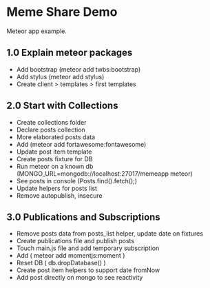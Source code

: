 # Meme Share Demo

Meteor app example.

## 1.0 Explain meteor packages
- Add bootstrap (meteor add twbs:bootstrap)
- Add stylus (meteor add stylus)
- Create client > templates > first templates

## 2.0 Start with Collections
- Create collections folder
- Declare posts collection
- More elaborated posts data
- Add (meteor add fortawesome:fontawesome)
- Update post item template
- Create posts fixture for DB
- Run meteor on a known db (MONGO_URL=mongodb://localhost:27017/memeapp meteor)
- See posts in console (Posts.find().fetch();)
- Update helpers for posts list
- Remove autopublish, insecure

## 3.0 Publications and Subscriptions
- Remove posts data from posts_list helper, update date on fixtures
- Create publications file and publish posts
- Touch main.js file and add temporary subscription
- Add ( meteor add momentjs:moment )
- Reset DB ( db.dropDatabase() )
- Create post item helpers to support date fromNow
- Add post directly on mongo to see reactivity